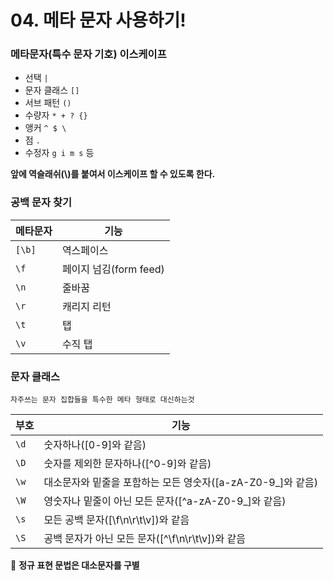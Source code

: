 # 04. 메타 문자 사용하기!

### **메타문자(특수 문자 기호) 이스케이프**

- 선택 `|` 
- 문자 클래스 `[]`
- 서브 패턴 `()`
- 수량자 `* + ? {}`
- 앵커 `^ $ \`
- 점 `.`
- 수정자 `g i m s` 등

**앞에 역슬래쉬(\\)를 붙여서 이스케이프 할 수 있도록 한다.**

### **공백 문자 찾기**

|메타문자|기능|
| --- | --- |
|`[\b]`|역스페이스|   
|`\f`|페이지 넘김(form feed)|   
|`\n`|줄바꿈|   
|`\r`|캐리지 리턴|   
|`\t`|탭|   
|`\v`|수직 탭|   


### **문자 클래스**

    자주쓰는 문자 집합들을 특수한 메타 형태로 대신하는것

|부호|기능|
| --- | --- |
|`\d`|숫자하나([0-9]와 같음)|
|`\D`|숫자를 제외한 문자하나([^0-9]와 같음)|
|`\w`|대소문자와 밑줄을 포함하는 모든 영숫자([a-zA-Z0-9_]와 같음)|
|`\W`|영숫자나 밑줄이 아닌 모든 문자([^a-zA-Z0-9_]와 같음)|
|`\s`|모든 공백 문자([\f\n\r\t\v])와 같음|
|`\S`|공백 문자가 아닌 모든 문자([^\f\n\r\t\v])와 같음|

📌 **정규 표현 문법은 대소문자를 구별**
